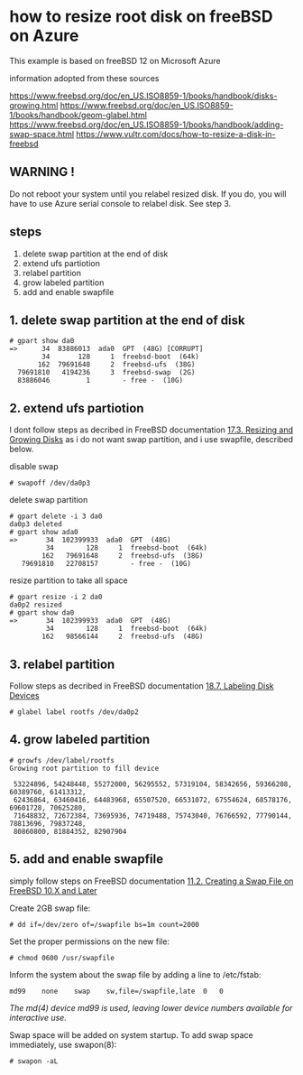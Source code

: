 # how to resize root disk on freeBSD on Azure

This example is based on freeBSD 12 on Microsoft Azure

information adopted from these sources

https://www.freebsd.org/doc/en_US.ISO8859-1/books/handbook/disks-growing.html
https://www.freebsd.org/doc/en_US.ISO8859-1/books/handbook/geom-glabel.html
https://www.freebsd.org/doc/en_US.ISO8859-1/books/handbook/adding-swap-space.html
https://www.vultr.com/docs/how-to-resize-a-disk-in-freebsd


## WARNING !

Do not reboot your system until you relabel resized disk.
If you do, you will have to use Azure serial console to relabel disk. See step 3.



## steps

1. delete swap partition at the end of disk
2. extend ufs partiotion
3. relabel partition
4. grow labeled partition
5. add and enable swapfile


## 1. delete swap partition at the end of disk

```
# gpart show da0
=>      34  83886013  ada0  GPT  (48G) [CORRUPT]
        34       128     1  freebsd-boot  (64k)
       162  79691648     2  freebsd-ufs  (38G)
  79691810   4194236     3  freebsd-swap  (2G)
  83886046         1        - free -  (10G)
```


## 2. extend ufs partiotion

I dont follow steps as decribed in FreeBSD documentation [17.3. Resizing and Growing Disks](https://www.freebsd.org/doc/en_US.ISO8859-1/books/handbook/disks-growing.html) as i do not want swap partition, and i use swapfile, described below.

disable swap
```
# swapoff /dev/da0p3
```

delete swap partition
```
# gpart delete -i 3 da0
da0p3 deleted
# gpart show ada0
=>       34  102399933  ada0  GPT  (48G)
         34        128     1  freebsd-boot  (64k)
        162   79691648     2  freebsd-ufs  (38G)
   79691810   22708157        - free -  (10G)
```

resize partition to take all space
```
# gpart resize -i 2 da0
da0p2 resized
# gpart show da0
=>       34  102399933  ada0  GPT  (48G)
         34        128     1  freebsd-boot  (64k)
        162   98566144     2  freebsd-ufs  (48G)
```

## 3. relabel partition

Follow steps as decribed in FreeBSD documentation
[18.7. Labeling Disk Devices]([https://www.freebsd.org/doc/en_US.ISO8859-1/books/handbook/geom-glabel.html])

```
# glabel label rootfs /dev/da0p2
```


## 4. grow labeled partition

```
# growfs /dev/label/rootfs
Growing root partition to fill device

 53224896, 54248448, 55272000, 56295552, 57319104, 58342656, 59366208, 60389760, 61413312,
 62436864, 63460416, 64483968, 65507520, 66531072, 67554624, 68578176, 69601728, 70625280,
 71648832, 72672384, 73695936, 74719488, 75743040, 76766592, 77790144, 78813696, 79837248,
 80860800, 81884352, 82907904

```

## 5. add and enable swapfile

simply follow steps on FreeBSD documentation [11.2. Creating a Swap File on FreeBSD 10.X and Later](https://www.freebsd.org/doc/en_US.ISO8859-1/books/handbook/adding-swap-space.html#swapfile-10-and-later)


Create 2GB swap file:
```
# dd if=/dev/zero of=/swapfile bs=1m count=2000
```
Set the proper permissions on the new file:
```
# chmod 0600 /usr/swapfile
```
Inform the system about the swap file by adding a line to /etc/fstab:
```
md99	none	swap	sw,file=/swapfile,late	0	0
```
*The md(4) device md99 is used, leaving lower device numbers available for interactive use.*

Swap space will be added on system startup. To add swap space immediately, use swapon(8):
```
# swapon -aL
```



